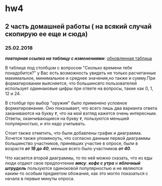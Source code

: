 # hw4
## 2 часть домашней работы ( на всякий случай скопирую ее еще и сюда)
### 25.02.2018

**_повторная ссылка на таблицу с изменениями_**: [обновленная таблица](https://docs.google.com/spreadsheets/d/1E30R-pzDqmrsFUXGEmpfpWu2gf70Rsxeuf0tY5wKVsg/edit#gid=1726500560 "google tables")

В таблице под столбцом с вопросом "Сколько времени тебе понадобится?" у Вас есть возможность увидеть не только расчитанные макимальное, минимальное и среднее значения,но также и сумму.При форматировании выясняется, что большинсвто пользователей использует одиинаковые цифры при ответе на вопросы, такие как 0, 1, 12 и 24. 

В столбце про выбор "оружия" было применено условное форматировнание. Оно показывает, что всего лишь два варианта ответа заканиваются на букву **_т_**, что на мой взгляд кажется очень интересным. Ответы, оканчивающиеся на букву **_т_**, пользуются меньшей популярностью, и это надо учитывать.

Стоит также отметить, что были добавлены график и диаграмма. Хочется также упомяноуть, что согласно данным первой диаграммы большинство участников, принявших участие в опросе, были в возрасте **_от 18 до 40_**, меньше всего было участников **_от 40_**.

Что касается второй диаграммы, то по ней можно сказать, что из еды люди отдают свое предпочтение **_мясу_**. **_кофе с утра_** и **_яблочный штрудель_** пользуются одиноковой популярностью и не являются каким-то особым предметом обожания, как это могло показаться с начала в первые минуты опроса.

